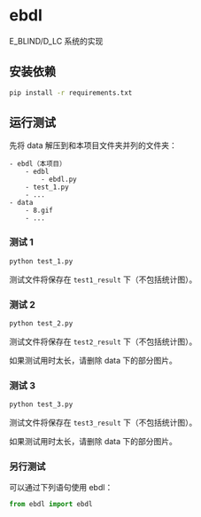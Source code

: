 # ebdl

E_BLIND/D_LC 系统的实现

## 安装依赖

```bash
pip install -r requirements.txt
```

## 运行测试

先将 data 解压到和本项目文件夹并列的文件夹：

```plain
- ebdl（本项目）
    - edbl
        - ebdl.py
    - test_1.py
    - ...
- data
    - 8.gif
    - ...
```

### 测试 1

```bash
python test_1.py
```

测试文件将保存在 `test1_result` 下（不包括统计图）。

### 测试 2

```bash
python test_2.py
```

测试文件将保存在 `test2_result` 下（不包括统计图）。

如果测试用时太长，请删除 data 下的部分图片。

### 测试 3

```bash
python test_3.py
```

测试文件将保存在 `test3_result` 下（不包括统计图）。

如果测试用时太长，请删除 data 下的部分图片。

### 另行测试

可以通过下列语句使用 ebdl：

```python
from ebdl import ebdl
```
